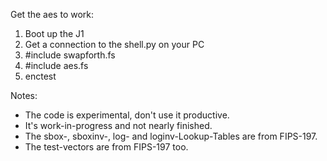 Get the aes to work:

1. Boot up the J1
2. Get a connection to the shell.py on your PC
3. #include swapforth.fs
4. #include aes.fs
5. enctest

Notes:

- The code is experimental, don't use it productive.
- It's work-in-progress and not nearly finished.
- The sbox-, sboxinv-, log- and loginv-Lookup-Tables are from FIPS-197.
- The test-vectors are from FIPS-197 too.


